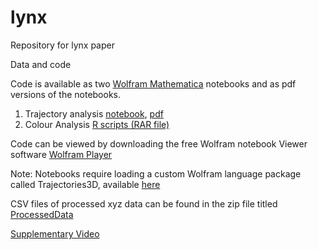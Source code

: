 # lynx
Repository for lynx paper


Data and code 

Code is available as two [Wolfram Mathematica](https://www.wolfram.com/mathematica/?source=nav) notebooks and as pdf versions of the notebooks. 
1. Trajectory analysis [notebook](https://github.com/dinrao/lynx/blob/main/fly_analysis.nb), [pdf](https://github.com/dinrao/lynx/blob/main/fly_analysis.pdf)
2. Colour Analysis [R scripts (RAR file)](https://github.com/dinrao/lynx/blob/main/Scripts%20and%20database.rar)

Code can be viewed by downloading the free Wolfram notebook Viewer software [Wolfram Player](https://www.wolfram.com/player/)

Note: Notebooks require loading a custom Wolfram language package called Trajectories3D, available [here](https://github.com/dinrao/trajectories)

CSV files of processed xyz data can be found in the zip file titled [ProcessedData](https://github.com/dinrao/lynx/blob/main/flydata.zip)

[Supplementary Video](https://github.com/dinrao/lynx/blob/main/S1.mp4)
